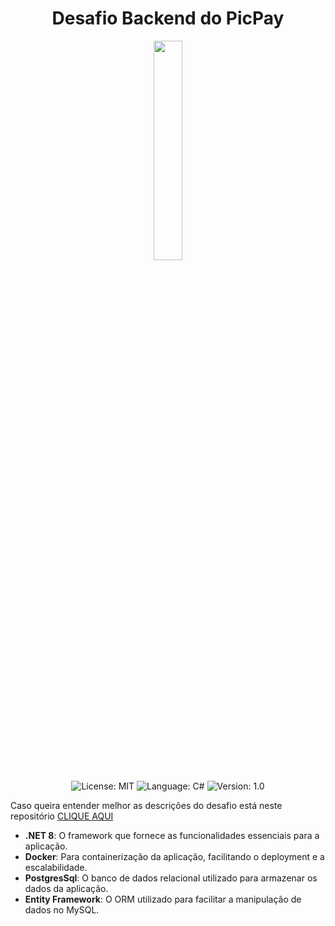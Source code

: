 <h1 align="center">
  Desafio Backend do PicPay
</h1>

<p align="center" width="100%">
    <img width="30%" src="https://github.com/egotting/desafio-picpay-simplificado/images/picpay.png"> 
</p>

<p align="center">

  <img alt="License: MIT" src="https://img.shields.io/badge/license-MIT-%2304D361">
  <img alt="Language: C#" src="https://img.shields.io/badge/c%23-%23239120.svg?style=for-the-badge&logo=csharp&logoColor=white">
  <img alt="Version: 1.0" src="https://img.shields.io/badge/version-1.0-yellowgreen">

</p>

Caso queira entender melhor as descrições do desafio está neste
repositório [CLIQUE AQUI](https://github.com/PicPay/picpay-desafio-backend)

- **.NET 8**: O framework que fornece as funcionalidades essenciais para a aplicação.
- **Docker**: Para containerização da aplicação, facilitando o deployment e a escalabilidade.
- **PostgresSql**: O banco de dados relacional utilizado para armazenar os dados da aplicação.
- **Entity Framework**: O ORM utilizado para facilitar a manipulação de dados no MySQL.
